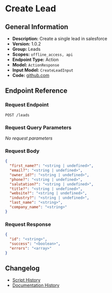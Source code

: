 <!-- BEGIN GENERATED CONTENT -->
# Create Lead

## General Information

- **Description:** Create a single lead in salesforce
- **Version:** 1.0.2
- **Group:** Leads
- **Scopes:** `offline_access, api`
- **Endpoint Type:** Action
- **Model:** `ActionResponse`
- **Input Model:** `CreateLeadInput`
- **Code:** [github.com](https://github.com/NangoHQ/integration-templates/tree/main/integrations/salesforce/actions/create-lead.ts)


## Endpoint Reference

### Request Endpoint

`POST /leads`

### Request Query Parameters

_No request parameters_

### Request Body

```json
{
  "first_name?": "<string | undefined>",
  "email?": "<string | undefined>",
  "owner_id?": "<string | undefined>",
  "phone?": "<string | undefined>",
  "salutation?": "<string | undefined>",
  "title?": "<string | undefined>",
  "website?": "<string | undefined>",
  "industry?": "<string | undefined>",
  "last_name": "<string>",
  "company_name": "<string>"
}
```

### Request Response

```json
{
  "id": "<string>",
  "success": "<boolean>",
  "errors": "<array>"
}
```

## Changelog

- [Script History](https://github.com/NangoHQ/integration-templates/commits/main/integrations/salesforce/actions/create-lead.ts)
- [Documentation History](https://github.com/NangoHQ/integration-templates/commits/main/integrations/salesforce/actions/create-lead.md)

<!-- END  GENERATED CONTENT -->


